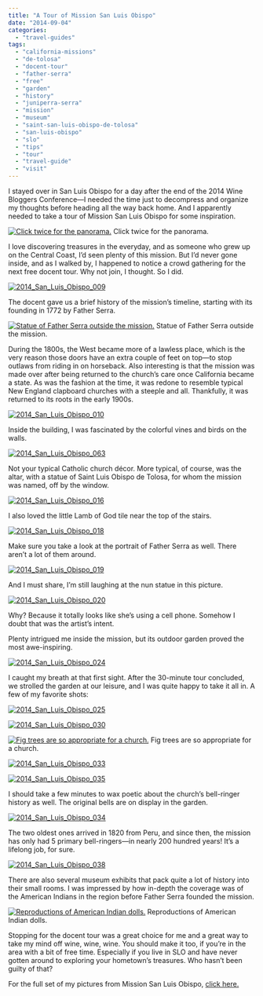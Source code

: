 ```yaml
---
title: "A Tour of Mission San Luis Obispo"
date: "2014-09-04"
categories:
  - "travel-guides"
tags:
  - "california-missions"
  - "de-tolosa"
  - "docent-tour"
  - "father-serra"
  - "free"
  - "garden"
  - "history"
  - "juniperra-serra"
  - "mission"
  - "museum"
  - "saint-san-luis-obispo-de-tolosa"
  - "san-luis-obispo"
  - "slo"
  - "tips"
  - "tour"
  - "travel-guide"
  - "visit"
---
```


I stayed over in San Luis Obispo for a day after the end of the 2014 Wine Bloggers Conference—I needed the time just to decompress and organize my thoughts before heading all the way back home. And I apparently needed to take a tour of Mission San Luis Obispo for some inspiration.




<div class="caption">

[![Click twice for the panorama.](http://s3.amazonaws.com/thegourmez-wpmedia/2014/08/2014_San_Luis_Obispo_059-1024x229.jpg)](http://www.rebeccagomezfarrell.com/2014/09/a-tour-of-mission-san-luis-obispo/2014_san_luis_obispo_059/) Click twice for the panorama.</div>


I love discovering treasures in the everyday, and as someone who grew up on the Central Coast, I’d seen plenty of this mission. But I’d never gone inside, and as I walked by, I happened to notice a crowd gathering for the next free docent tour. Why not join, I thought. So I did.

[![2014_San_Luis_Obispo_009](http://s3.amazonaws.com/thegourmez-wpmedia/2014/08/2014_San_Luis_Obispo_009-332x500.jpg)](http://www.rebeccagomezfarrell.com/2014/09/a-tour-of-mission-san-luis-obispo/2014_san_luis_obispo_009/)

The docent gave us a brief history of the mission’s timeline, starting with its founding in 1772 by Father Serra.




<div class="caption">

[![Statue of Father Serra outside the mission.](http://s3.amazonaws.com/thegourmez-wpmedia/2014/08/2014_San_Luis_Obispo_056-332x500.jpg)](http://www.rebeccagomezfarrell.com/2014/09/a-tour-of-mission-san-luis-obispo/2014_san_luis_obispo_056/) Statue of Father Serra outside the mission.</div>


During the 1800s, the West became more of a lawless place, which is the very reason those doors have an extra couple of feet on top—to stop outlaws from riding in on horseback. Also interesting is that the mission was made over after being returned to the church’s care once California became a state. As was the fashion at the time, it was redone to resemble typical New England clapboard churches with a steeple and all. Thankfully, it was returned to its roots in the early 1900s.

[![2014_San_Luis_Obispo_010](http://s3.amazonaws.com/thegourmez-wpmedia/2014/08/2014_San_Luis_Obispo_010-332x500.jpg)](http://www.rebeccagomezfarrell.com/2014/09/a-tour-of-mission-san-luis-obispo/2014_san_luis_obispo_010/)

Inside the building, I was fascinated by the colorful vines and birds on the walls.

[![2014_San_Luis_Obispo_063](http://s3.amazonaws.com/thegourmez-wpmedia/2014/08/2014_San_Luis_Obispo_063-500x500.jpg)](http://www.rebeccagomezfarrell.com/2014/09/a-tour-of-mission-san-luis-obispo/2014_san_luis_obispo_063/)

Not your typical Catholic church décor. More typical, of course, was the altar, with a statue of Saint Luis Obispo de Tolosa, for whom the mission was named, off by the window.

[![2014_San_Luis_Obispo_016](http://s3.amazonaws.com/thegourmez-wpmedia/2014/08/2014_San_Luis_Obispo_016-500x332.jpg)](http://www.rebeccagomezfarrell.com/2014/09/a-tour-of-mission-san-luis-obispo/2014_san_luis_obispo_016/)

I also loved the little Lamb of God tile near the top of the stairs.

[![2014_San_Luis_Obispo_018](http://s3.amazonaws.com/thegourmez-wpmedia/2014/08/2014_San_Luis_Obispo_018-332x500.jpg)](http://www.rebeccagomezfarrell.com/2014/09/a-tour-of-mission-san-luis-obispo/2014_san_luis_obispo_018/)

Make sure you take a look at the portrait of Father Serra as well. There aren’t a lot of them around.

[![2014_San_Luis_Obispo_019](http://s3.amazonaws.com/thegourmez-wpmedia/2014/08/2014_San_Luis_Obispo_019-500x388.jpg)](http://www.rebeccagomezfarrell.com/2014/09/a-tour-of-mission-san-luis-obispo/2014_san_luis_obispo_019/)

And I must share, I’m still laughing at the nun statue in this picture.

[![2014_San_Luis_Obispo_020](http://s3.amazonaws.com/thegourmez-wpmedia/2014/08/2014_San_Luis_Obispo_020-500x332.jpg)](http://www.rebeccagomezfarrell.com/2014/09/a-tour-of-mission-san-luis-obispo/2014_san_luis_obispo_020/)

Why? Because it totally looks like she’s using a cell phone. Somehow I doubt that was the artist’s intent.

Plenty intrigued me inside the mission, but its outdoor garden proved the most awe-inspiring.

[![2014_San_Luis_Obispo_024](http://s3.amazonaws.com/thegourmez-wpmedia/2014/08/2014_San_Luis_Obispo_024-500x332.jpg)](http://www.rebeccagomezfarrell.com/2014/09/a-tour-of-mission-san-luis-obispo/2014_san_luis_obispo_024/)

I caught my breath at that first sight. After the 30-minute tour concluded, we strolled the garden at our leisure, and I was quite happy to take it all in. A few of my favorite shots:

[![2014_San_Luis_Obispo_025](http://s3.amazonaws.com/thegourmez-wpmedia/2014/08/2014_San_Luis_Obispo_025-500x332.jpg)](http://www.rebeccagomezfarrell.com/2014/09/a-tour-of-mission-san-luis-obispo/2014_san_luis_obispo_025/)

[![2014_San_Luis_Obispo_030](http://s3.amazonaws.com/thegourmez-wpmedia/2014/08/2014_San_Luis_Obispo_030-332x500.jpg)](http://www.rebeccagomezfarrell.com/2014/09/a-tour-of-mission-san-luis-obispo/2014_san_luis_obispo_030/)




<div class="caption">

[![Fig trees are so appropriate for a church.](http://s3.amazonaws.com/thegourmez-wpmedia/2014/08/2014_San_Luis_Obispo_031-500x332.jpg)](http://www.rebeccagomezfarrell.com/2014/09/a-tour-of-mission-san-luis-obispo/2014_san_luis_obispo_031/) Fig trees are so appropriate for a church.</div>


[![2014_San_Luis_Obispo_033](http://s3.amazonaws.com/thegourmez-wpmedia/2014/08/2014_San_Luis_Obispo_033-500x332.jpg)](http://www.rebeccagomezfarrell.com/2014/09/a-tour-of-mission-san-luis-obispo/2014_san_luis_obispo_033/)

[![2014_San_Luis_Obispo_035](http://s3.amazonaws.com/thegourmez-wpmedia/2014/08/2014_San_Luis_Obispo_035-500x332.jpg)](http://www.rebeccagomezfarrell.com/2014/09/a-tour-of-mission-san-luis-obispo/2014_san_luis_obispo_035/)

I should take a few minutes to wax poetic about the church’s bell-ringer history as well. The original bells are on display in the garden.

[![2014_San_Luis_Obispo_034](http://s3.amazonaws.com/thegourmez-wpmedia/2014/08/2014_San_Luis_Obispo_034-332x500.jpg)](http://www.rebeccagomezfarrell.com/2014/09/a-tour-of-mission-san-luis-obispo/2014_san_luis_obispo_034/)

The two oldest ones arrived in 1820 from Peru, and since then, the mission has only had 5 primary bell-ringers—in nearly 200 hundred years! It’s a lifelong job, for sure.

[![2014_San_Luis_Obispo_038](http://s3.amazonaws.com/thegourmez-wpmedia/2014/08/2014_San_Luis_Obispo_038-500x332.jpg)](http://www.rebeccagomezfarrell.com/2014/09/a-tour-of-mission-san-luis-obispo/2014_san_luis_obispo_038/)

There are also several museum exhibits that pack quite a lot of history into their small rooms. I was impressed by how in-depth the coverage was of the American Indians in the region before Father Serra founded the mission.




<div class="caption">

[![Reproductions of American Indian dolls.](http://s3.amazonaws.com/thegourmez-wpmedia/2014/08/2014_San_Luis_Obispo_052-500x332.jpg)](http://www.rebeccagomezfarrell.com/2014/09/a-tour-of-mission-san-luis-obispo/2014_san_luis_obispo_052/) Reproductions of American Indian dolls.</div>


Stopping for the docent tour was a great choice for me and a great way to take my mind off wine, wine, wine. You should make it too, if you’re in the area with a bit of free time. Especially if you live in SLO and have never gotten around to exploring your hometown’s treasures. Who hasn’t been guilty of that?

For the full set of my pictures from Mission San Luis Obispo, [click here.](https://www.facebook.com/media/set/?set=a.10152246684469607.1073741890.567409606&type=1&l=5c4a2ade37)
